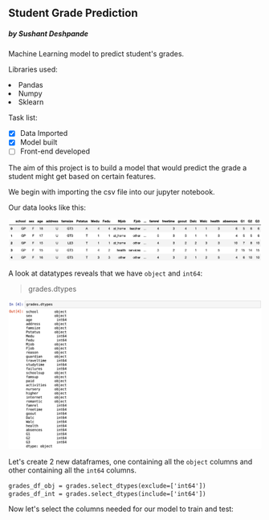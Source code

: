 ## Student Grade Prediction
##### by Sushant Deshpande

Machine Learning model to predict student's grades.

Libraries used:
    <li>Pandas</li>
    <li>Numpy</li>
    <li>Sklearn</li>

Task list:
- [x] Data Imported
- [x] Model built
- [ ] Front-end developed

The aim of this project is to build a model that would predict the grade a student might get based on certain features.

We begin with importing the csv file into our jupyter notebook.

Our data looks like this:

![01_table](images/01_table.png)

A look at datatypes reveals that we have `object` and `int64`:

> grades.dtypes

![02_table](images/02_table.png)

Let's create 2 new dataframes, one containing all the `object` columns and other containing all the `int64` columns.

    grades_df_obj = grades.select_dtypes(exclude=['int64'])
    grades_df_int = grades.select_dtypes(include=['int64'])

Now let's select the columns needed for our model to train and test: